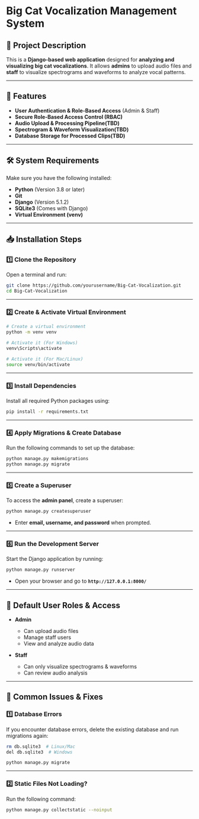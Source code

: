# **Big Cat Vocalization Management System**  

## **📌 Project Description**  
This is a **Django-based web application** designed for **analyzing and visualizing big cat vocalizations**. It allows **admins** to upload audio files and **staff** to visualize spectrograms and waveforms to analyze vocal patterns.  

---

## **🚀 Features**  
- **User Authentication & Role-Based Access** (Admin & Staff)  
- **Secure Role-Based Access Control (RBAC)**
- **Audio Upload & Processing Pipeline(TBD)**  
- **Spectrogram & Waveform Visualization(TBD)**  
- **Database Storage for Processed Clips(TBD)**  

---

## **🛠️ System Requirements**  
Make sure you have the following installed:  
- **Python** (Version 3.8 or later)  
- **Git**  
- **Django** (Version 5.1.2)  
- **SQLite3** (Comes with Django)  
- **Virtual Environment (venv)**  

---

## **📥 Installation Steps**  

### **1️⃣ Clone the Repository**  
Open a terminal and run:  

```sh
git clone https://github.com/yourusername/Big-Cat-Vocalization.git
cd Big-Cat-Vocalization
```

---

### **2️⃣ Create & Activate Virtual Environment**  

```sh
# Create a virtual environment
python -m venv venv

# Activate it (For Windows)
venv\Scripts\activate

# Activate it (For Mac/Linux)
source venv/bin/activate
```

---

### **3️⃣ Install Dependencies**  
Install all required Python packages using:  

```sh
pip install -r requirements.txt
```

---

### **4️⃣ Apply Migrations & Create Database**  
Run the following commands to set up the database:  

```sh
python manage.py makemigrations
python manage.py migrate
```

---

### **5️⃣ Create a Superuser**  
To access the **admin panel**, create a superuser:  

```sh
python manage.py createsuperuser
```
- Enter **email, username, and password** when prompted.  

---

### **6️⃣ Run the Development Server**  
Start the Django application by running:  

```sh
python manage.py runserver
```

- Open your browser and go to **`http://127.0.0.1:8000/`**  

---

## **🔑 Default User Roles & Access**  
- **Admin**  
  - Can upload audio files  
  - Manage staff users  
  - View and analyze audio data  

- **Staff**  
  - Can only visualize spectrograms & waveforms  
  - Can review audio analysis  

---

## **🔧 Common Issues & Fixes**  

### **1️⃣ Database Errors**  
If you encounter database errors, delete the existing database and run migrations again:  

```sh
rm db.sqlite3  # Linux/Mac
del db.sqlite3  # Windows

python manage.py migrate
```

---

### **2️⃣ Static Files Not Loading?**  
Run the following command:  

```sh
python manage.py collectstatic --noinput
```
